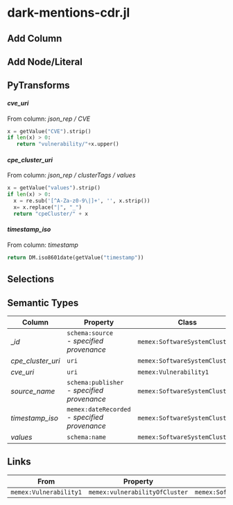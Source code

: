 # dark-mentions-cdr.jl

## Add Column

## Add Node/Literal

## PyTransforms
#### _cve_uri_
From column: _json_rep / CVE_
``` python
x = getValue("CVE").strip()
if len(x) > 0:
   return "vulnerability/"+x.upper()
```

#### _cpe_cluster_uri_
From column: _json_rep / clusterTags / values_
``` python
x = getValue("values").strip()
if len(x) > 0:
  x = re.sub('[^A-Za-z0-9\|]+', '', x.strip())
  x= x.replace("|", "_")
  return "cpeCluster/" + x
```

#### _timestamp_iso_
From column: _timestamp_
``` python
return DM.iso8601date(getValue("timestamp"))
```


## Selections

## Semantic Types
| Column | Property | Class |
|  ----- | -------- | ----- |
| __id_ | `schema:source`<BR> - _specified provenance_ | `memex:SoftwareSystemCluster1`|
| _cpe_cluster_uri_ | `uri` | `memex:SoftwareSystemCluster1`|
| _cve_uri_ | `uri` | `memex:Vulnerability1`|
| _source_name_ | `schema:publisher`<BR> - _specified provenance_ | `memex:SoftwareSystemCluster1`|
| _timestamp_iso_ | `memex:dateRecorded`<BR> - _specified provenance_ | `memex:SoftwareSystemCluster1`|
| _values_ | `schema:name` | `memex:SoftwareSystemCluster1`|


## Links
| From | Property | To |
|  --- | -------- | ---|
| `memex:Vulnerability1` | `memex:vulnerabilityOfCluster` | `memex:SoftwareSystemCluster1`|
